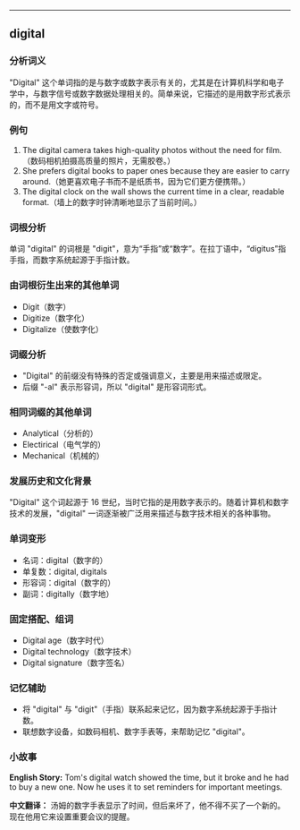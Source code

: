 
---------------
## digital
### 分析词义
"Digital" 这个单词指的是与数字或数字表示有关的，尤其是在计算机科学和电子学中，与数字信号或数字数据处理相关的。简单来说，它描述的是用数字形式表示的，而不是用文字或符号。

### 例句
1. The digital camera takes high-quality photos without the need for film.（数码相机拍摄高质量的照片，无需胶卷。）
2. She prefers digital books to paper ones because they are easier to carry around.（她更喜欢电子书而不是纸质书，因为它们更方便携带。）
3. The digital clock on the wall shows the current time in a clear, readable format.（墙上的数字时钟清晰地显示了当前时间。）

### 词根分析
单词 "digital" 的词根是 "digit"，意为“手指”或“数字”。在拉丁语中，“digitus”指手指，而数字系统起源于手指计数。

### 由词根衍生出来的其他单词
- Digit（数字）
- Digitize（数字化）
- Digitalize（使数字化）

### 词缀分析
- "Digital" 的前缀没有特殊的否定或强调意义，主要是用来描述或限定。
- 后缀 "-al" 表示形容词，所以 "digital" 是形容词形式。

### 相同词缀的其他单词
- Analytical（分析的）
- Electirical（电气学的）
- Mechanical（机械的）

### 发展历史和文化背景
"Digital" 这个词起源于 16 世纪，当时它指的是用数字表示的。随着计算机和数字技术的发展，"digital" 一词逐渐被广泛用来描述与数字技术相关的各种事物。

### 单词变形
- 名词：digital（数字的）
- 单复数：digital, digitals
- 形容词：digital（数字的）
- 副词：digitally（数字地）

### 固定搭配、组词
- Digital age（数字时代）
- Digital technology（数字技术）
- Digital signature（数字签名）

### 记忆辅助
- 将 "digital" 与 "digit"（手指）联系起来记忆，因为数字系统起源于手指计数。
- 联想数字设备，如数码相机、数字手表等，来帮助记忆 "digital"。

### 小故事
**English Story:**
Tom's digital watch showed the time, but it broke and he had to buy a new one. Now he uses it to set reminders for important meetings.

**中文翻译：**
汤姆的数字手表显示了时间，但后来坏了，他不得不买了一个新的。现在他用它来设置重要会议的提醒。

